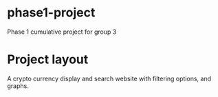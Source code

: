 # phase1-project
Phase 1 cumulative project for group 3

# Project layout
<!-- Crypto tracker as name? -->
A crypto currency display and search website with filtering options, and graphs.
